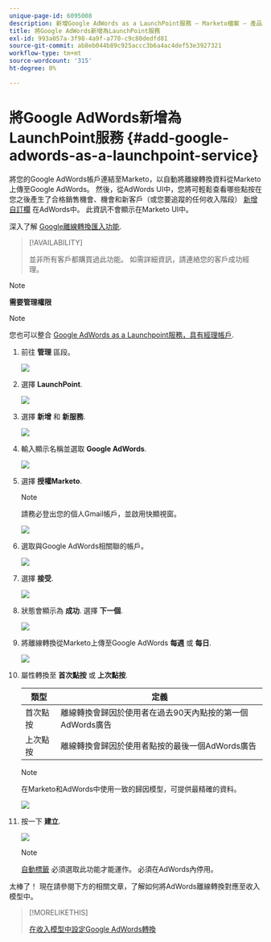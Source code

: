 ```yaml
---
unique-page-id: 6095008
description: 新增Google AdWords as a LaunchPoint服務 — Marketo檔案 — 產品檔案
title: 將Google AdWords新增為LaunchPoint服務
exl-id: 993a057a-3f98-4a9f-a770-c9c80dedfd81
source-git-commit: ab8eb044b89c925accc3b6a4ac4def53e3927321
workflow-type: tm+mt
source-wordcount: '315'
ht-degree: 0%

---
```


# 將Google AdWords新增為LaunchPoint服務 {#add-google-adwords-as-a-launchpoint-service}

將您的Google AdWords帳戶連結至Marketo，以自動將離線轉換資料從Marketo上傳至Google AdWords。 然後，從AdWords UI中，您將可輕鬆查看哪些點按在您之後產生了合格銷售機會、機會和新客戶（或您要追蹤的任何收入階段） [新增自訂欄](https://support.google.com/adwords/answer/3073556) 在AdWords中。 此資訊不會顯示在Marketo UI中。

深入了解 [Google離線轉換匯入功能](https://support.google.com/adwords/answer/2998031?hl=en).

>[!AVAILABILITY]
>
>並非所有客戶都購買過此功能。 如需詳細資訊，請連絡您的客戶成功經理。

>[!NOTE]
>
>**需要管理權限**

>[!NOTE]
>
>您也可以整合 [Google AdWords as a Launchpoint服務，具有經理帳戶](/help/marketo/product-docs/administration/additional-integrations/add-google-adwords-as-a-launchpoint-service-with-a-manager-account.md).

1. 前往 **管理** 區段。

   ![](assets/login-admin.png)

1. 選擇 **LaunchPoint**.

   ![](assets/image2014-12-5-14-3a35-3a27.png)

1. 選擇 **新增** 和 **新服務**.

   ![](assets/image2015-2-23-14-3a54-3a50.png)

1. 輸入顯示名稱並選取 **Google AdWords**.

   ![](assets/new-service-google.png)

1. 選擇 **授權Marketo**.

   >[!NOTE]
   >
   >請務必登出您的個人Gmail帳戶，並啟用快顯視窗。

   ![](assets/image2015-2-26-20-3a54-3a1.png)

1. 選取與Google AdWords相關聯的帳戶。

   ![](assets/image2015-2-23-15-3a31-3a16.png)

1. 選擇 **接受**.

   ![](assets/image2015-2-23-16-3a32-3a45.png)

1. 狀態會顯示為 **成功**. 選擇 **下一個**.

   ![](assets/image2015-2-26-20-3a55-3a21.png)

1. 將離線轉換從Marketo上傳至Google AdWords **每週** 或 **每日**.

   ![](assets/image2015-2-23-16-3a53-3a4.png)

1. 屬性轉換至 **首次點按** 或 **上次點按**.

   | 類型 | 定義 |
   |---|---|
   | 首次點按 | 離線轉換會歸因於使用者在過去90天內點按的第一個AdWords廣告 |
   | 上次點按 | 離線轉換會歸因於使用者點按的最後一個AdWords廣告 |

   >[!NOTE]
   >
   >在Marketo和AdWords中使用一致的歸因模型，可提供最精確的資料。

   ![](assets/image2015-2-23-16-3a57-3a49.png)

1. 按一下 **建立**.

   ![](assets/image2015-2-23-17-3a50-3a9.png)

   >[!NOTE]
   >
   >[自動標籤](https://support.google.com/adwords/answer/1752125?hl=en) 必須選取此功能才能運作。 必須在AdWords內停用。

太棒了！ 現在請參閱下方的相關文章，了解如何將AdWords離線轉換對應至收入模型中。

>[!MORELIKETHIS]
>
>[在收入模型中設定Google AdWords轉換](/help/marketo/product-docs/reporting/revenue-cycle-analytics/revenue-cycle-models/set-google-adwords-conversions-in-the-revenue-model.md)
